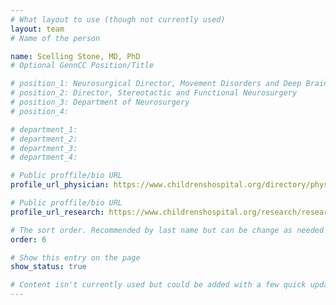 ```yaml
---
# What layout to use (though not currently used)
layout: team
# Name of the person

name: Scelling Stone, MD, PhD
# Optional GennCC Position/Title

# position_1: Neurosurgical Director, Movement Disorders and Deep Brain Stimulation Program
# position_2: Director, Stereotactic and Functional Neurosurgery
# position_3: Department of Neurosurgery
# position_4:

# department_1:
# department_2:
# department_3:
# department_4:

# Public proffile/bio URL
profile_url_physician: https://www.childrenshospital.org/directory/physicians/s/scellig-stone

# Public proffile/bio URL
profile_url_research: https://www.childrenshospital.org/research/researchers/s/scellig-stone

# The sort order. Recommended by last name but can be change as needed
order: 6

# Show this entry on the page
show_status: true

# Content isn't currently used but could be added with a few quick updates if needed to allow for bios
---
```

